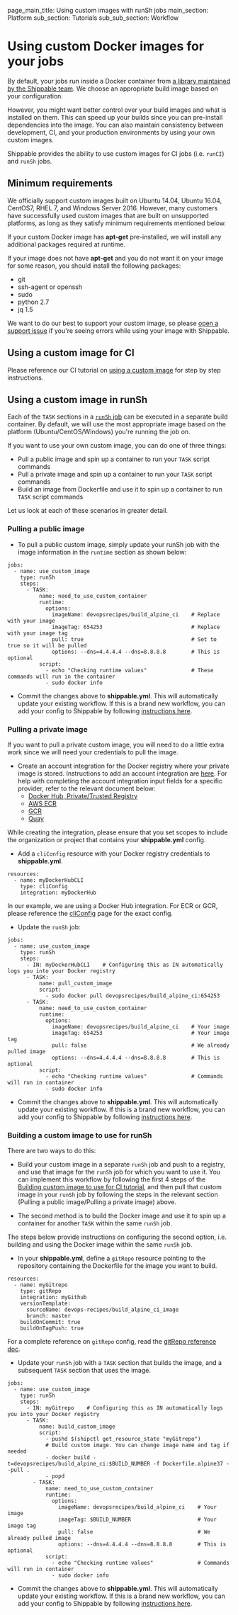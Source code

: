 page_main_title: Using custom images with runSh jobs
main_section: Platform
sub_section: Tutorials
sub_sub_section: Workflow

# Using custom Docker images for your jobs

By default, your jobs run inside a Docker container from [a library maintained by the Shippable team](/platform/runtime/machine-image/ami-overview/). We choose an appropriate build image based on your configuration.

However, you might want better control over your build images and what is installed on them. This can speed up your builds since you can pre-install dependencies into the image. You can also maintain consistency between development, CI, and your production environments by using your own custom images.

Shippable provides the ability to use custom images for CI jobs (i.e. `runCI`) and `runSh` jobs.

## Minimum requirements

We officially support custom images built on Ubuntu 14.04, Ubuntu 16.04, CentOS7, RHEL 7, and Windows Server 2016. However, many customers have successfully used custom images that are built on unsupported platforms, as long as they satisfy minimum requirements mentioned below.

If your custom Docker image has **apt-get** pre-installed, we will install any additional packages required at runtime.

If your image does not have **apt-get** and you do not want it on your image for some reason, you should install the following packages:

* git
* ssh-agent or openssh
* sudo
* python 2.7
* jq 1.5

We want to do our best to support your custom image, so please [open a support issue](https://github.com/Shippable/support/issues) if you're seeing errors while using your image with Shippable.

## Using a custom image for CI

Please reference our CI tutorial on [using a custom image](/platform/) for step by step instructions.

## Using a custom image in runSh

Each of the `TASK` sections in a [`runSh` job](/platform/workflow/job/runsh) can be executed in a separate build container. By default, we will use the most appropriate image based on the platform (Ubuntu/CentOS/Windows) you're running the job on.

If you want to use your own custom image, you can do one of three things:

- Pull a public image and spin up a container to run your `TASK` script commands
- Pull a private image and spin up a container to run your `TASK` script commands
- Build an image from Dockerfile and use it to spin up a container to run `TASK` script commands

Let us look at each of these scenarios in greater detail.

### Pulling a public image

* To pull a public custom image, simply update your runSh job with the image information in the `runtime` section as shown below:

```
jobs:
  - name: use_custom_image
    type: runSh
    steps:
      - TASK:
          name: need_to_use_custom_container
          runtime:
            options:
              imageName: devopsrecipes/build_alpine_ci    # Replace with your image
              imageTag: 654253                            # Replace with your image tag  
              pull: true                                  # Set to true so it will be pulled
              options: --dns=4.4.4.4 --dns=8.8.8.8        # This is optional
          script:
            - echo "Checking runtime values"              # These commands will run in the container
            - sudo docker info
```

* Commit the changes above to **shippable.yml**. This will automatically update your existing workflow. If this is a brand new workflow, you can add your config to Shippable by following [instructions here](/platform/tutorial/workflow/add-assembly-line).


### Pulling a private image

If you want to pull a private custom image, you will need to do a little extra work since we will need your credentials to pull the image.

* Create an account integration for the Docker registry where your private image is stored. Instructions to add an account integration are [here](/platform/tutorial/integration/howto-crud-integration/#creating-an-integration). For help with completing the account integration input fields for a specific provider, refer to the relevant document below:
    * [Docker Hub, Private/Trusted Registry](/platform/integration/dockerRegistryLogin)
    * [AWS ECR](/platform/integration/aws-keys)
    * [GCR](/platform/integration/gcloudKey)
    * [Quay](/platform/integration/quayLogin)    

While creating the integration, please ensure that you set scopes to include the organization or project that contains your **shippable.yml** config.

* Add a `cliConfig` resource with your Docker registry credentials to **shippable.yml**.

```
resources:
  - name: myDockerHubCLI
    type: cliConfig
    integration: myDockerHub
```

In our example, we are using a Docker Hub integration. For ECR or GCR, please reference the [cliConfig](/platform/workflow/resource/cliconfig) page for the exact config.

* Update the `runSh` job:

```
jobs:
  - name: use_custom_image
    type: runSh
    steps:
      - IN: myDockerHubCLI    # Configuring this as IN automatically logs you into your Docker registry
      - TASK:
          name: pull_custom_image
          script:
            - sudo docker pull devopsrecipes/build_alpine_ci:654253
      - TASK:
          name: need_to_use_custom_container
          runtime:
            options:
              imageName: devopsrecipes/build_alpine_ci    # Your image
              imageTag: 654253                            # Your image tag  
              pull: false                                 # We already pulled image
              options: --dns=4.4.4.4 --dns=8.8.8.8        # This is optional
          script:
            - echo "Checking runtime values"              # Commands will run in container
            - sudo docker info
```

* Commit the changes above to **shippable.yml**. This will automatically update your existing workflow. If this is a brand new workflow, you can add your config to Shippable by following [instructions here](/platform/tutorial/workflow/add-assembly-line).

### Building a custom image to use for runSh

There are two ways to do this:

- Build your custom image in a separate `runSh` job and push to a registry, and use that image for the `runSh` job for which you want to use it. You can implement this workflow by following the first 4 steps of the [Building custom image to use for CI tutorial](/ci/tutorial/build-custom-ci-image/#step-by-step-instructions), and then pull that custom image in your `runSh` job by following the steps in the relevant section (Pulling a public image/Pulling a private image) above.

- The second method is to build the Docker image and use it to spin up a container for another `TASK` within the same `runSh` job.

The steps below provide instructions on configuring the second option, i.e. building and using the Docker image within the same `runSh` job.

* In your **shippable.yml**, define a `gitRepo` resource pointing to the repository containing the Dockerfile for the image you want to build.

```
resources:
  - name: myGitrepo
    type: gitRepo
    integration: myGithub
    versionTemplate:     
      sourceName: devops-recipes/build_alpine_ci_image
      branch: master
    buildOnCommit: true
    buildOnTagPush: true
```

For a complete reference on `gitRepo` config, read the [gitRepo reference doc](/platform/workflow/resource/gitrepo).

* Update your `runSh` job with a `TASK` section that builds the image, and a subsequent `TASK` section that uses the image.

```
jobs:
  - name: use_custom_image
    type: runSh
    steps:
      - IN: myGitrepo    # Configuring this as IN automatically logs you into your Docker registry
      - TASK:
          name: build_custom_image
          script:
            - pushd $(shipctl get_resource_state "myGitrepo")
            # Build custom image. You can change image name and tag if needed
            - docker build -t=devopsrecipes/build_alpine_ci:$BUILD_NUMBER -f Dockerfile.alpine37 --pull .
            - popd
        - TASK:
            name: need_to_use_custom_container
            runtime:
              options:
                imageName: devopsrecipes/build_alpine_ci    # Your image
                imageTag: $BUILD_NUMBER                     # Your image tag  
                pull: false                                 # We already pulled image
                options: --dns=4.4.4.4 --dns=8.8.8.8        # This is optional
            script:
              - echo "Checking runtime values"              # Commands will run in container
              - sudo docker info
```

* Commit the changes above to **shippable.yml**. This will automatically update your existing workflow. If this is a brand new workflow, you can add your config to Shippable by following [instructions here](/platform/tutorial/workflow/add-assembly-line).
